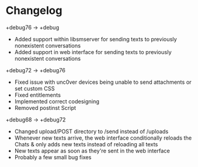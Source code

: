 # Changelog

+debug76 -> +debug
- Added support within libsmserver for sending texts to previously nonexistent conversations
- Added support in web interface for sending texts to previously nonexistent conversations

+debug72 -> +debug76
- Fixed issue with unc0ver devices being unable to send attachments or set custom CSS
- Fixed entitlements
- Implemented correct codesigning
- Removed postinst Script

+debug68 -> +debug72
- Changed upload/POST directory to /send instead of /uploads
- Whenever new texts arrive, the web interface conditionally reloads the Chats & only adds new texts instead of reloading all texts
- New texts appear as soon as they're sent in the web interface
- Probably a few small bug fixes